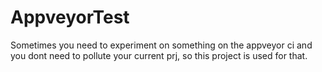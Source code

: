 # AppveyorTest
Sometimes you need to experiment on something on the appveyor ci and you dont need to pollute your current prj, so this project is used for that.
